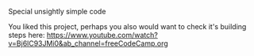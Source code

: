 ﻿Special unsightly simple code
 
 You liked this project, perhaps you also would want to check it's building steps here:
 https://www.youtube.com/watch?v=Bj6lC93JMi0&ab_channel=freeCodeCamp.org
